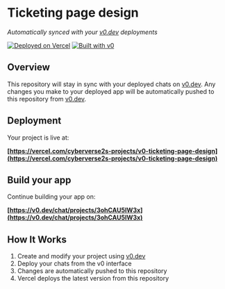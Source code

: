 # Ticketing page design

*Automatically synced with your [v0.dev](https://v0.dev) deployments*

[![Deployed on Vercel](https://img.shields.io/badge/Deployed%20on-Vercel-black?style=for-the-badge&logo=vercel)](https://vercel.com/cyberverse2s-projects/v0-ticketing-page-design)
[![Built with v0](https://img.shields.io/badge/Built%20with-v0.dev-black?style=for-the-badge)](https://v0.dev/chat/projects/3ohCAU5lW3x)

## Overview

This repository will stay in sync with your deployed chats on [v0.dev](https://v0.dev).
Any changes you make to your deployed app will be automatically pushed to this repository from [v0.dev](https://v0.dev).

## Deployment

Your project is live at:

**[https://vercel.com/cyberverse2s-projects/v0-ticketing-page-design](https://vercel.com/cyberverse2s-projects/v0-ticketing-page-design)**

## Build your app

Continue building your app on:

**[https://v0.dev/chat/projects/3ohCAU5lW3x](https://v0.dev/chat/projects/3ohCAU5lW3x)**

## How It Works

1. Create and modify your project using [v0.dev](https://v0.dev)
2. Deploy your chats from the v0 interface
3. Changes are automatically pushed to this repository
4. Vercel deploys the latest version from this repository